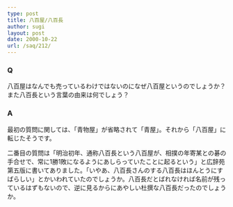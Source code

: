 ```yaml
---
type: post
title: 八百屋/八百長
author: sugi
layout: post
date: 2000-10-22
url: /saq/212/
---
```

### Q 

八百屋はなんでも売っているわけではないのになぜ八百屋というのでしょうか？また八百長という言葉の由来は何でしょう？

### A 

最初の質問に関しては、「青物屋」が省略されて「青屋」。それから「八百屋」に転じたそうです。

二番目の質問は「明治初年、通称八百長という八百屋が、相撲の年寄某との碁の手合せで、常に1勝1敗になるようにあしらっていたことに起るという」と広辞苑第五版に書いてありました。「いやあ、八百長さんのする八百長はほんとうにすばらしい」とかいわれていたのでしょうか。八百長だとばれなければ名前が残っているはずもないので、逆に見るからにあやしい杜撰な八百長だったのでしょうか。